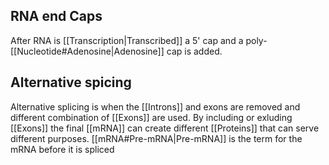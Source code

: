 ## RNA end Caps
After RNA is [[Transcription|Transcribed]] a 5' cap and a poly-[[Nucleotide#Adenosine|Adenosine]] cap is added.

## Alternative spicing
Alternative splicing is when the [[Introns]] and exons are removed and different combination of [[Exons]] are used. By including or exluding [[Exons]] the final [[mRNA]] can create different [[Proteins]] that can serve different purposes. [[mRNA#Pre-mRNA|Pre-mRNA]] is the term for the mRNA before it is spliced
